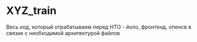 # XYZ_train
Весь код, который отрабатываем перед НТО - йоло, фронтенд, опенсв в связке с необходимой архитектурой файлов
